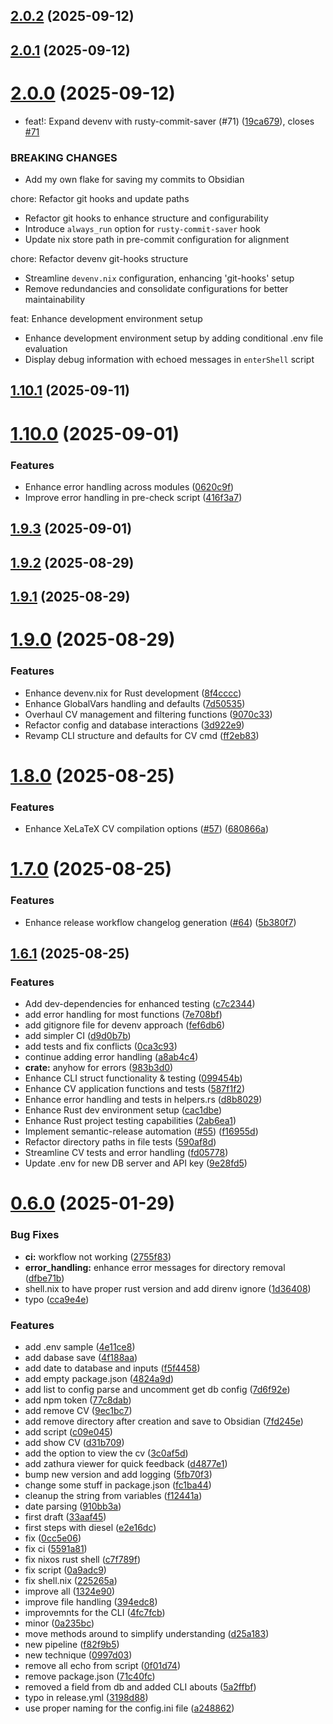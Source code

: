 ## [2.0.2](https://github.com/chess-seventh/rusty_cv_creator/compare/v2.0.1...v2.0.2) (2025-09-12)



## [2.0.1](https://github.com/chess-seventh/rusty_cv_creator/compare/v2.0.0...v2.0.1) (2025-09-12)



# [2.0.0](https://github.com/chess-seventh/rusty_cv_creator/compare/v1.10.1...v2.0.0) (2025-09-12)


* feat!: Expand devenv with rusty-commit-saver (#71) ([19ca679](https://github.com/chess-seventh/rusty_cv_creator/commit/19ca6796c3706c4782d5f76d2d88a30e42003a9f)), closes [#71](https://github.com/chess-seventh/rusty_cv_creator/issues/71)


### BREAKING CHANGES

* Add my own flake for saving my commits to Obsidian

chore: Refactor git hooks and update paths

- Refactor git hooks to enhance structure and configurability
- Introduce `always_run` option for `rusty-commit-saver` hook
- Update nix store path in pre-commit configuration for alignment

chore: Refactor devenv git-hooks structure

- Streamline `devenv.nix` configuration, enhancing 'git-hooks' setup
- Remove redundancies and consolidate configurations for better
  maintainability

feat: Enhance development environment setup

- Enhance development environment setup by adding conditional .env file
  evaluation
- Display debug information with echoed messages in `enterShell` script



## [1.10.1](https://github.com/chess-seventh/rusty_cv_creator/compare/v1.10.0...v1.10.1) (2025-09-11)



# [1.10.0](https://github.com/chess-seventh/rusty_cv_creator/compare/v1.9.3...v1.10.0) (2025-09-01)


### Features

* Enhance error handling across modules ([0620c9f](https://github.com/chess-seventh/rusty_cv_creator/commit/0620c9f48e4eec64f59eee601b4bf9584c82f882))
* Improve error handling in pre-check script ([416f3a7](https://github.com/chess-seventh/rusty_cv_creator/commit/416f3a73b4f2bf53458bfb38e402486b36881a71))



## [1.9.3](https://github.com/chess-seventh/rusty_cv_creator/compare/v1.9.2...v1.9.3) (2025-09-01)



## [1.9.2](https://github.com/chess-seventh/rusty_cv_creator/compare/v1.9.1...v1.9.2) (2025-08-29)



## [1.9.1](https://github.com/chess-seventh/rusty_cv_creator/compare/v1.9.0...v1.9.1) (2025-08-29)



# [1.9.0](https://github.com/chess-seventh/rusty_cv_creator/compare/v1.8.0...v1.9.0) (2025-08-29)


### Features

* Enhance devenv.nix for Rust development ([8f4cccc](https://github.com/chess-seventh/rusty_cv_creator/commit/8f4cccc37c304083f5ab7de4e6fdd11754fed1cb))
* Enhance GlobalVars handling and defaults ([7d50535](https://github.com/chess-seventh/rusty_cv_creator/commit/7d5053553fa5ff4e0d2ba391a471be63d54dc2fa))
* Overhaul CV management and filtering functions ([9070c33](https://github.com/chess-seventh/rusty_cv_creator/commit/9070c33f38ead4619b96cfdedb1e12dd87097fb6))
* Refactor config and database interactions ([3d922e9](https://github.com/chess-seventh/rusty_cv_creator/commit/3d922e9a7a8eca4b9c1828161276535ea459e14a))
* Revamp CLI structure and defaults for CV cmd ([ff2eb83](https://github.com/chess-seventh/rusty_cv_creator/commit/ff2eb83525e91fc1cb31d5e98234354e0169e343))



# [1.8.0](https://github.com/chess-seventh/rusty_cv_creator/compare/v1.7.0...v1.8.0) (2025-08-25)


### Features

* Enhance XeLaTeX CV compilation options ([#57](https://github.com/chess-seventh/rusty_cv_creator/issues/57)) ([680866a](https://github.com/chess-seventh/rusty_cv_creator/commit/680866a437e96e60a599feb3097ef7f906f5f699))



# [1.7.0](https://github.com/chess-seventh/rusty_cv_creator/compare/v1.6.1...v1.7.0) (2025-08-25)


### Features

* Enhance release workflow changelog generation ([#64](https://github.com/chess-seventh/rusty_cv_creator/issues/64)) ([5b380f7](https://github.com/chess-seventh/rusty_cv_creator/commit/5b380f733705cc666abf60d1321c421c4b2b3866))



## [1.6.1](https://github.com/chess-seventh/rusty_cv_creator/compare/v1.6.0...v1.6.1) (2025-08-25)


### Features

* Add dev-dependencies for enhanced testing ([c7c2344](https://github.com/chess-seventh/rusty_cv_creator/commit/c7c2344ec028dd47c615f889a6574df481012bdc))
* add error handling for most functions ([7e708bf](https://github.com/chess-seventh/rusty_cv_creator/commit/7e708bf74cc3520eaf13d46dbd096071e0924bc8))
* add gitignore file for devenv approach ([fef6db6](https://github.com/chess-seventh/rusty_cv_creator/commit/fef6db6e91a6fa39dc0ca651e5c7d5c170032bd7))
* add simpler CI ([d9d0b7b](https://github.com/chess-seventh/rusty_cv_creator/commit/d9d0b7b3e239b7f5465d7dc6cb219aec1ff32362))
* add tests and fix conflicts ([0ca3c93](https://github.com/chess-seventh/rusty_cv_creator/commit/0ca3c939cb4730d101c25e392cd32bf374d691b1))
* continue adding error handling ([a8ab4c4](https://github.com/chess-seventh/rusty_cv_creator/commit/a8ab4c415f4aaa74d12c61e64b6b7508451aea1e))
* **crate:** anyhow for errors ([983b3d0](https://github.com/chess-seventh/rusty_cv_creator/commit/983b3d0c42fb19a631399abd80a310aa93a82de1))
* Enhance CLI struct functionality & testing ([099454b](https://github.com/chess-seventh/rusty_cv_creator/commit/099454baf24aa14376195b7f10d19385a87879a8))
* Enhance CV application functions and tests ([587f1f2](https://github.com/chess-seventh/rusty_cv_creator/commit/587f1f22138227b29d921e30c1b38b95acf72ef1))
* Enhance error handling and tests in helpers.rs ([d8b8029](https://github.com/chess-seventh/rusty_cv_creator/commit/d8b802997d45a02381356fedef17068948be3596))
* Enhance Rust dev environment setup ([cac1dbe](https://github.com/chess-seventh/rusty_cv_creator/commit/cac1dbe89613f6147f09b742bb5401ec80f3cca6))
* Enhance Rust project testing capabilities ([2ab6ea1](https://github.com/chess-seventh/rusty_cv_creator/commit/2ab6ea14d9f21720c0ba53fb9aabc51f81e356e4))
* Implement semantic-release automation ([#55](https://github.com/chess-seventh/rusty_cv_creator/issues/55)) ([f16955d](https://github.com/chess-seventh/rusty_cv_creator/commit/f16955d677ef1c3bf8e991d3d349fa12a2c9cf5e))
* Refactor directory paths in file tests ([590af8d](https://github.com/chess-seventh/rusty_cv_creator/commit/590af8df83aeb949aa2286258373277d26c097fd))
* Streamline CV tests and error handling ([fd05778](https://github.com/chess-seventh/rusty_cv_creator/commit/fd05778037e4bd1ee871b282fd31a13556ff4848))
* Update .env for new DB server and API key ([9e28fd5](https://github.com/chess-seventh/rusty_cv_creator/commit/9e28fd5c064df601d1b9ce6fb63a9117d6c1c1fa))



# [0.6.0](https://github.com/chess-seventh/rusty_cv_creator/compare/33aaf4502d9a765258aa715e581c6bfe2a8f934e...v0.6.0) (2025-01-29)


### Bug Fixes

* **ci:** workflow not working ([2755f83](https://github.com/chess-seventh/rusty_cv_creator/commit/2755f8306b689768eb9f8701e3ea4cbea0978003))
* **error_handling:** enhance error messages for directory removal ([dfbe71b](https://github.com/chess-seventh/rusty_cv_creator/commit/dfbe71bd2acf2bc6d709095727f2e16049bc7811))
* shell.nix to have proper rust version and add direnv ignore ([1d36408](https://github.com/chess-seventh/rusty_cv_creator/commit/1d36408149962ef2c6be4c528e99bf36a843654d))
* typo ([cca9e4e](https://github.com/chess-seventh/rusty_cv_creator/commit/cca9e4ed02200dfe06400bb87ade9cd199f490e0))


### Features

* add .env sample ([4e11ce8](https://github.com/chess-seventh/rusty_cv_creator/commit/4e11ce88bfea7eeab1c8b561b9f1bbc90f978167))
* add dabase save ([4f188aa](https://github.com/chess-seventh/rusty_cv_creator/commit/4f188aa63fc50b56ec88c79ae625f51f8574c274))
* add date to database and inputs ([f5f4458](https://github.com/chess-seventh/rusty_cv_creator/commit/f5f44582bb01af863582e4a979971a8510921263))
* add empty package.json ([4824a9d](https://github.com/chess-seventh/rusty_cv_creator/commit/4824a9d3174cc6c2e62b0b3527b7d27cee7578c4))
* add list to config parse and uncomment get db config ([7d6f92e](https://github.com/chess-seventh/rusty_cv_creator/commit/7d6f92ebfde1e57e519b44985e9d23ee5ac5e7da))
* add npm token ([77c8dab](https://github.com/chess-seventh/rusty_cv_creator/commit/77c8dabf1bb1094ebc3c710141a009e9ee638223))
* add remove CV ([9ec1bc7](https://github.com/chess-seventh/rusty_cv_creator/commit/9ec1bc7fe58ddb67def13f53cc0a3dbd15318530))
* add remove directory after creation and save to Obsidian ([7fd245e](https://github.com/chess-seventh/rusty_cv_creator/commit/7fd245e9edd828f190557a3a12a66758eedef99f))
* add script ([c09e045](https://github.com/chess-seventh/rusty_cv_creator/commit/c09e0451d6d280420c3a377f575312b60f4e26e0))
* add show CV ([d31b709](https://github.com/chess-seventh/rusty_cv_creator/commit/d31b7093718b9e5574299e0191a8fa3411229929))
* add the option to view the cv ([3c0af5d](https://github.com/chess-seventh/rusty_cv_creator/commit/3c0af5d2e8e369004f8b6f588aa1fe8c17afbcb3))
* add zathura viewer for quick feedback ([d4877e1](https://github.com/chess-seventh/rusty_cv_creator/commit/d4877e1219adfb3627dd48b1f5a3b5c10af3f6ac))
* bump new version and add logging ([5fb70f3](https://github.com/chess-seventh/rusty_cv_creator/commit/5fb70f3f4e395f9e5d2e0215e950b1a9f4920a6e))
* change some stuff in package.json ([fc1ba44](https://github.com/chess-seventh/rusty_cv_creator/commit/fc1ba441c604496510f8f334cb4653c557c8b607))
* cleanup the string from variables ([f12441a](https://github.com/chess-seventh/rusty_cv_creator/commit/f12441ac51e59df0de1ed050d33dbe0bece4d3d2))
* date parsing ([910bb3a](https://github.com/chess-seventh/rusty_cv_creator/commit/910bb3aba67499e6b572310edf10a30b4d467704))
* first draft ([33aaf45](https://github.com/chess-seventh/rusty_cv_creator/commit/33aaf4502d9a765258aa715e581c6bfe2a8f934e))
* first steps with diesel ([e2e16dc](https://github.com/chess-seventh/rusty_cv_creator/commit/e2e16dc279b24213ae1a6dea77a8a23a53b4a0a3))
* fix ([0cc5e06](https://github.com/chess-seventh/rusty_cv_creator/commit/0cc5e062217867f2381416149fb77487c4f9eceb))
* fix ci ([5591a81](https://github.com/chess-seventh/rusty_cv_creator/commit/5591a81b80760e8b646766d3b4f62da230e49267))
* fix nixos rust shell ([c7f789f](https://github.com/chess-seventh/rusty_cv_creator/commit/c7f789f5f15cc40f568c375a50efa66f01e97662))
* fix script ([0a9adc9](https://github.com/chess-seventh/rusty_cv_creator/commit/0a9adc92d46d3ca332512a047d90b3b73d336946))
* fix shell.nix ([225265a](https://github.com/chess-seventh/rusty_cv_creator/commit/225265ad5e96b56bc7c555c347cb81cf651f52de))
* improve all ([1324e90](https://github.com/chess-seventh/rusty_cv_creator/commit/1324e90d25f00855a9bff6387fb29b4c44bcc770))
* improve file handling ([394edc8](https://github.com/chess-seventh/rusty_cv_creator/commit/394edc850c305e60fb1016b1e0c3dc058594a1a1))
* improvemnts for the CLI ([4fc7fcb](https://github.com/chess-seventh/rusty_cv_creator/commit/4fc7fcb06b6106f78ca992a2dda1349c7f4412d5))
* minor ([0a235bc](https://github.com/chess-seventh/rusty_cv_creator/commit/0a235bc38503ccf11ef3259c9800ccaf53abf6d5))
* move methods around to simplify understanding ([d25a183](https://github.com/chess-seventh/rusty_cv_creator/commit/d25a183938fb1a16075498a7cd4e17a0003ab549))
* new pipeline ([f82f9b5](https://github.com/chess-seventh/rusty_cv_creator/commit/f82f9b5bc0fa3178aa4a4414451563b46e3c3217))
* new technique ([0997d03](https://github.com/chess-seventh/rusty_cv_creator/commit/0997d0333bd70777c75a6305a084523fd486a9ba))
* remove all echo from script ([0f01d74](https://github.com/chess-seventh/rusty_cv_creator/commit/0f01d74eebe7ec7d536317406f4880788bb7dde4))
* remove package.json ([71c40fc](https://github.com/chess-seventh/rusty_cv_creator/commit/71c40fc76ef35667a75abb88f0aade7c4f616920))
* removed a field from db and added CLI abouts ([5a2ffbf](https://github.com/chess-seventh/rusty_cv_creator/commit/5a2ffbfdad8744835919770080ebc18aeb26ebf6))
* typo in release.yml ([3198d88](https://github.com/chess-seventh/rusty_cv_creator/commit/3198d886840197250ba4aada3c768cda5b892a51))
* use proper naming for the config.ini file ([a248862](https://github.com/chess-seventh/rusty_cv_creator/commit/a248862515bb49a12dbc8368b229013dd5c9e36e))



